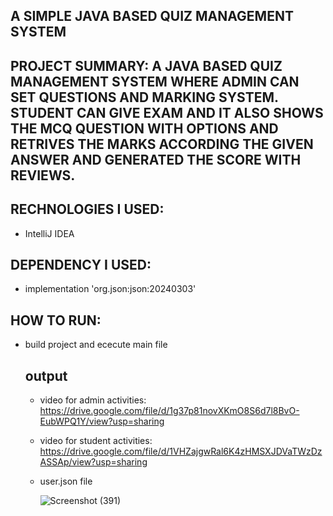 ## A SIMPLE JAVA BASED QUIZ MANAGEMENT SYSTEM
## PROJECT SUMMARY: A JAVA BASED QUIZ MANAGEMENT SYSTEM WHERE ADMIN CAN SET QUESTIONS AND MARKING SYSTEM. STUDENT CAN GIVE EXAM AND IT ALSO SHOWS THE MCQ QUESTION WITH OPTIONS AND RETRIVES THE MARKS ACCORDING THE GIVEN ANSWER AND GENERATED THE SCORE WITH REVIEWS.
## RECHNOLOGIES I USED:
-  IntelliJ IDEA
## DEPENDENCY I USED:
  - implementation 'org.json:json:20240303'
## HOW TO RUN:
- build project and ececute main file

  ## output

  - video for admin activities:
    https://drive.google.com/file/d/1g37p81novXKmO8S6d7l8BvO-EubWPQ1Y/view?usp=sharing
  - video for student activities:
    https://drive.google.com/file/d/1VHZajgwRal6K4zHMSXJDVaTWzDzASSAp/view?usp=sharing
    
  - user.json file
    
    ![Screenshot (391)](https://github.com/user-attachments/assets/0571b4b4-8bdb-4fec-b3ff-405a25c58498)


  
  
